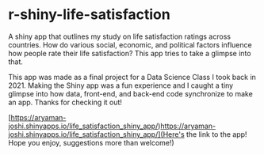 # r-shiny-life-satisfaction
A shiny app that outlines my study on life satisfaction ratings across countries. How do various social, economic, and political factors influence how people rate their life satisfaction? This app tries to take a glimpse into that. 

This app was made as a final project for a Data Science Class I took back in 2021. Making the Shiny app was a fun experience and I caught a tiny glimpse into how data, front-end, and back-end code synchronize to make an app. Thanks for checking it out!

[https://aryaman-joshi.shinyapps.io/life_satisfaction_shiny_app/)https://aryaman-joshi.shinyapps.io/life_satisfaction_shiny_app/](Here's the link to the app! Hope you enjoy, suggestions more than welcome!)
